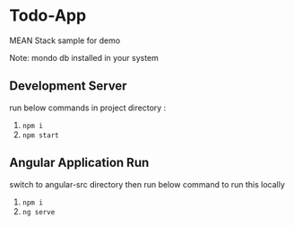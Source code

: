 # Todo-App
MEAN Stack sample for demo

Note: mondo db installed in your system


## Development Server
run below commands in project directory : 
1. `npm i`
2. `npm start`


## Angular Application Run

switch to angular-src directory then run below command to run this locally

1. `npm i`
2. `ng serve`


